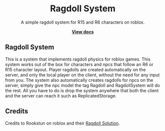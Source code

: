 <div align="center">
	<h1>Ragdoll System</h1>
	<p>A simple ragdoll system for R15 and R6 characters on roblox.</p>
	<a href="https://leostormer.github.io/ragdoll-system/"><strong>View docs</strong></a>
</div>
<!--moonwave-hide-before-this-line-->

## Ragdoll System

This is a system that implements ragdoll physics for roblox games. This system works out of the box for characters and npcs that follow an R6 or R15 character layout. Player ragdolls are created automatically on the server, and only the local player on the client, without the need for any input from you.
The system also automatically creates ragdolls for npcs on the server, simply give the npc model the tag Ragdoll and RagdollSystem will do the rest. All you have to do is drop the system anywhere that both the client and the server can reach it such as ReplicatedStorage.

## Credits

Credits to Rookstun on roblox and their [Ragdoll Solution](https://devforum.roblox.com/t/ragdoll-solution-r15customizable-ragdolls-for-use-with-layered-clothing/1738685).
